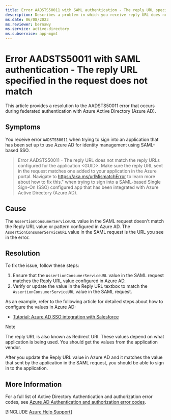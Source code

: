 ```yaml
---
title: Error AADSTS50011 with SAML authentication - The reply URL specified in the request does not match the reply URLs configured for the application.
description: Describes a problem in which you receive reply URL does not match error when signing in to SAML-based Single Sign-On configured app.
ms.date: 06/08/2023
ms.reviewer: bernawy
ms.service: active-directory
ms.subservice: app-mgmt
---
```

# Error AADSTS50011 with SAML authentication - The reply URL specified in the request does not match

This article provides a resolution to the AADSTS50011 error that occurs during federated authentication with Azure Active Directory (Azure AD).

## Symptoms

You receive error `AADSTS50011` when trying to sign into an application that has been set up to use Azure AD for identity management using SAML-based SSO.

>Error AADSTS50011 - The reply URL does not match the reply URLs configured for the application \<GUID\>. Make sure the reply URL sent in the request matches one added to your application in the Azure portal. Navigate to https://aka.ms/urlMismatchError to learn more about how to fix this." when trying to sign into a SAML-based Single Sign-On (SSO) configured app that has been integrated with Azure Active Directory (Azure AD).

## Cause

The `AssertionConsumerServiceURL` value in the SAML request doesn't match the Reply URL value or pattern configured in Azure AD. The `AssertionConsumerServiceURL` value in the SAML request is the URL you see in the error.

## Resolution

To fix the issue, follow these steps:

1. Ensure that the `AssertionConsumerServiceURL` value in the SAML request matches the Reply URL value configured in Azure AD.
2. Verify or update the value in the Reply URL textbox to match the `AssertionConsumerServiceURL` value in the SAML request.

As an example, refer to the following article for detailed steps about how to configure the values in Azure AD:

- [Tutorial: Azure AD SSO integration with Salesforce](/azure/active-directory/saas-apps/salesforce-tutorial)

>[!Note]
>The reply URL is also known as Redirect URI. These values depend on what application is being used. You should get the values from the application vendor.

After you update the Reply URL value in Azure AD and it matches the value that sent by the application in the SAML request, you should be able to sign in to the application.

## More Information

For a full list of Active Directory Authentication and authorization error codes, see [Azure AD Authentication and authorization error codes](/azure/active-directory/develop/reference-aadsts-error-codes).

[!INCLUDE [Azure Help Support](../../includes/azure-help-support.md)]
